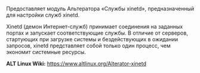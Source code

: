 Предоставляет модуль Альтератора «Службы xinetd», предназначенный для настройки служб xinetd.

Xinetd (демон Интернет-служб) принимает соединения на заданных портах и запускает соответствующие службы.
В отличие от серверов, стартующих при загрузке системы и бездействующих в ожидании запросов, xinetd представляет собой только один процесс,
чем экономит системные ресурсы.

**ALT Linux Wiki:** <https://www.altlinux.org/Alterator-xinetd>
